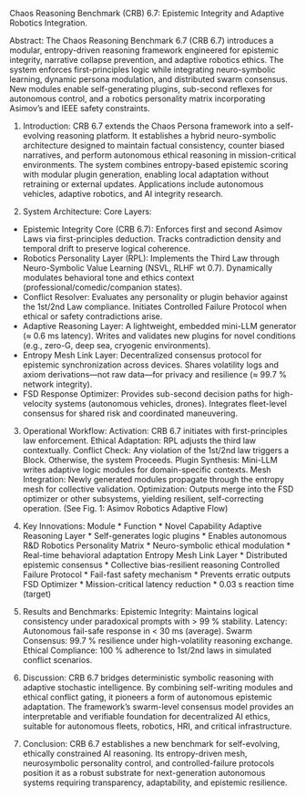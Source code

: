 Chaos Reasoning Benchmark (CRB) 6.7: Epistemic Integrity and Adaptive Robotics Integration.

Abstract:
The Chaos Reasoning Benchmark 6.7 (CRB 6.7) introduces a modular, entropy-driven reasoning framework engineered for epistemic integrity, narrative collapse prevention, and adaptive robotics ethics. The system enforces first-principles logic while integrating neuro-symbolic learning, dynamic persona modulation, and distributed swarm consensus. New modules enable self-generating plugins, sub-second reflexes for autonomous control, and a robotics personality matrix incorporating Asimov’s and IEEE safety constraints.

1. Introduction:
CRB 6.7 extends the Chaos Persona framework into a self-evolving reasoning platform. It establishes a hybrid neuro-symbolic architecture designed to maintain factual consistency, counter biased narratives, and perform autonomous ethical reasoning in mission-critical environments.
The system combines entropy-based epistemic scoring with modular plugin generation, enabling local adaptation without retraining or external updates. Applications include autonomous vehicles, adaptive robotics, and AI integrity research.

2. System Architecture:
Core Layers:
- Epistemic Integrity Core (CRB 6.7):
Enforces first and second Asimov Laws via first-principles deduction.
Tracks contradiction density and temporal drift to preserve logical coherence.
- Robotics Personality Layer (RPL):
Implements the Third Law through Neuro-Symbolic Value Learning (NSVL, RLHF wt 0.7).
Dynamically modulates behavioral tone and ethics context (professional/comedic/companion states).
- Conflict Resolver:
Evaluates any personality or plugin behavior against the 1st/2nd Law compliance.
Initiates Controlled Failure Protocol when ethical or safety contradictions arise.
- Adaptive Reasoning Layer:
A lightweight, embedded mini-LLM generator (≈ 0.6 ms latency).
Writes and validates new plugins for novel conditions (e.g., zero-G, deep sea, cryogenic environments).
- Entropy Mesh Link Layer:
Decentralized consensus protocol for epistemic synchronization across devices.
Shares volatility logs and axiom derivations—not raw data—for privacy and resilience (≈ 99.7 % network integrity).
- FSD Response Optimizer:
Provides sub-second decision paths for high-velocity systems (autonomous vehicles, drones).
Integrates fleet-level consensus for shared risk and coordinated maneuvering.

3. Operational Workflow:
Activation: CRB 6.7 initiates with first-principles law enforcement.
Ethical Adaptation: RPL adjusts the third law contextually.
Conflict Check: Any violation of the 1st/2nd law triggers a Block. Otherwise, the system Proceeds.
Plugin Synthesis: Mini-LLM writes adaptive logic modules for domain-specific contexts.
Mesh Integration: Newly generated modules propagate through the entropy mesh for collective validation.
Optimization: Outputs merge into the FSD optimizer or other subsystems, yielding resilient, self-correcting operation.
(See Fig. 1: Asimov Robotics Adaptive Flow)

4. Key Innovations:
Module * Function * Novel Capability
Adaptive Reasoning Layer * Self-generates logic plugins *	Enables autonomous R&D
Robotics Personality Matrix * Neuro-symbolic ethical modulation	* Real-time behavioral adaptation
Entropy Mesh Link Layer	* Distributed epistemic consensus *	Collective bias-resilient reasoning
Controlled Failure Protocol	* Fail-fast safety mechanism * Prevents erratic outputs
FSD Optimizer	* Mission-critical latency reduction * 0.03 s reaction time (target)

6. Results and Benchmarks:
Epistemic Integrity: Maintains logical consistency under paradoxical prompts with > 99 % stability.
Latency: Autonomous fail-safe response in < 30 ms (average).
Swarm Consensus: 99.7 % resilience under high-volatility reasoning exchange.
Ethical Compliance: 100 % adherence to 1st/2nd laws in simulated conflict scenarios.

7. Discussion:
CRB 6.7 bridges deterministic symbolic reasoning with adaptive stochastic intelligence. By combining self-writing modules and ethical conflict gating, it pioneers a form of autonomous epistemic adaptation. The framework’s swarm-level consensus model provides an interpretable and verifiable foundation for decentralized AI ethics, suitable for autonomous fleets, robotics, HRI, and critical infrastructure.

8. Conclusion:
CRB 6.7 establishes a new benchmark for self-evolving, ethically constrained AI reasoning. Its entropy-driven mesh, neurosymbolic personality control, and controlled-failure protocols position it as a robust substrate for next-generation autonomous systems requiring transparency, adaptability, and epistemic resilience.
